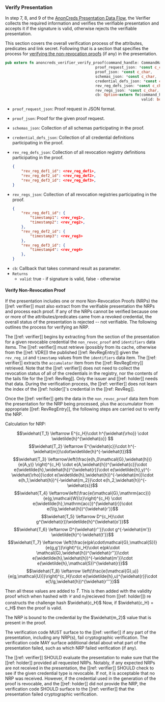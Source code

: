 ### Verify Presentation

In step 7, 8, and 9 of the [AnonCreds Presentation Data
Flow](#anoncreds-presentation-data-flow), the Verifier collects the required
information and verifies the verifiable presentation and accepts it if the
signature is valid, otherwise rejects the verifiable presentation.

This section covers the overall verification process of the attributes,
predicates and link secret. Following that is a section that specifies the
process for [verifying the non-revocation proofs](#verify-non-revocation-proof)
(if any) in the presentation.

```rust
pub extern fn anoncreds_verifier_verify_proof(command_handle: CommandHandle,
                                         proof_request_json: *const c_char,
                                         proof_json: *const c_char,
                                         schemas_json: *const c_char,
                                         credential_defs_json: *const c_char,
                                         rev_reg_defs_json: *const c_char,
                                         rev_regs_json: *const c_char,
                                         cb: Option<extern fn(command_handle_: CommandHandle, err: ErrorCode,
                                                              valid: bool)>) -> ErrorCode {}
```

* `proof_request_json`: Proof request in JSON format.
* `proof_json`: Proof for the given proof request.
* `schemas_json`: Collection of all schemas participating in the proof.
* `credential_defs_json`: Collection of all credential definitions participating in the proof.
* `rev_reg_defs_json`: Collection of all revocation registry definitions participating in the proof.

  ```json
  {
      "rev_reg_def1_id": <rev_reg_def1>,
      "rev_reg_def2_id": <rev_reg_def2>,
      "rev_reg_def3_id": <rev_reg_def3>,
  }
  ```

- `rev_regs_json`: Collection of all revocation registries participating in the proof.
  ```json
  {
      "rev_reg_def1_id": {
          "timestamp1": <rev_reg1>,
          "timestamp2": <rev_reg2>,
      },
      "rev_reg_def2_id": {
          "timestamp3": <rev_reg3>
      },
      "rev_reg_def3_id": {
          "timestamp4": <rev_reg4>
      },
  }
  ```
* `cb`: Callback that takes command result as parameter.
* `Returns`
  * `valid`: true - if signature is valid, false - otherwise

#### Verify Non-Revocation Proof

If the presentation includes one or more Non-Revocation Proofs (NRPs) the
[[ref: verifier]] must also extract from the verifiable presentation the NRPs
and process each proof. If any of the NRPs cannot be verified because one
or more of the attributes/predicates came from a revoked credential, the
overall status of the presentation is rejected -- not verifiable. The following
outlines the process for verifying an NRP.

The [[ref: verifier]] begins by extracting from the section of the presentation
for a given revocable credential the `non_revoc_proof` and `identifiers` data
items. The [[ref: verifier]] must retrieve (possibly from its cache, otherwise
from the [[ref: VDR]]) the published [[ref: RevRegEntry]] given the `rev_reg_id`
and `timestamp` values from the `identifiers` data item. The [[ref: verifier]]
extracts the `accumulator` item from the [[ref: RevRegEntry]] retrieved. Note
that the [[ref: verifier]] does not need to collect the revocation status of all
of the credentials in the registry, nor the contents of the tails file for the
[[ref: RevReg]]. Only the issuer and [[ref: holder]] needs that data. During the
verification process, the [[ref: verifier]] does not learn the index of the
[[ref: holder]]'s credential in the [[ref: RevReg]].

Once the [[ref: verifier]] gets the data in the `non_revoc_proof` data item from
the presentation for the NRP being processed, plus the accumulator from
appropriate [[ref: RevRegEntry]], the following steps are carried out to verify
the NRP.

Calculation for NRP: 

$$\widehat{T_1} \leftarrow E^{c_H}\cdot h^{\widehat{\rho}} \cdot \widetilde{h}^{\widehat{o}} $$
$$\widehat{T_2} \leftarrow E^{\widehat{c}}\cdot h^{-\widehat{m}}\cdot\widetilde{h}^{-\widehat{t}}$$
$$\widehat{T_3} \leftarrow\left(\frac{e(h_0\mathcal{G},\widehat{h})}{e(A,y)} \right)^{c_H} \cdot e(A,\widehat{h})^{\widehat{c}}\cdot e(\widetilde{h},\widehat{h})^{\widehat{r}}\cdot e(\widetilde{h},y)^{-\widehat{\rho}}\cdot e(\widetilde{h},\widehat{h})^{-\widehat{m}}\cdot e(h_1,\widehat{h})^{-\widehat{m_2}}\cdot e(h_2,\widehat{h})^{-\widehat{s}}$$
$$\widehat{T_4} \leftarrow\left(\frac{e(\mathcal{G},\mathrm{acc})}{e(g,\mathcal{W})z}\right)^{c_H} \cdot e(\widetilde{h},\mathrm{acc})^{\widehat{r}}\cdot e(1/g,\widehat{h})^{\widehat{r'}}$$
$$\widehat{T_5} \leftarrow D^{c_H}\cdot g^{\widehat{r}}\widetilde{h}^{\widehat{o'}}$$
$$\widehat{T_6} \leftarrow  D^{\widehat{r''}}\cdot g^{-\widehat{m'}} \widetilde{h}^{-\widehat{t'}}$$
$$\widehat{T_7} \leftarrow \left(\frac{e(pk\cdot\mathcal{G},\mathcal{S})}{e(g,g')}\right)^{c_H}\cdot e(pk\cdot \mathcal{G},\widehat{h})^{\widehat{r''}}\cdot e(\widetilde{h},\widehat{h})^{-\widehat{m'}}\cdot e(\widetilde{h},\mathcal{S})^{\widehat{r}}$$
$$\widehat{T_8} \leftarrow \left(\frac{e(\mathcal{G},u)}{e(g,\mathcal{U})}\right)^{c_H}\cdot e(\widetilde{h},u)^{\widehat{r}}\cdot e(1/g,\widehat{h})^{\widehat{r'''}}$$

Then all these values are added to $\widehat{T}$. This is then added with the validity proof which when hashed with $\mathcal{C}$ and $n_1$(recieved from [[ref: holder]]) re constructs the challenge hash $\widehat{c_H}$
Now, if $\widehat{c_H} = c_H$ then the proof is valid.

The NRP is bound to the credential by the $\widehat{m_2}$ value that is present in the proof.

The verification code MUST surface to the [[ref: verifier]] if any part of the
presentation, including any NRP(s), fail cryptographic verification. The
verification code MAY surface additional detail about what part of the
presentation failed, such as which NRP failed verification (if any).

The [[ref: verifier]] SHOULD evaluate the presentation to make sure that the
[[ref: holder]] provided all requested NRPs. Notably, if any expected NRPs
are not received in the presentation, the [[ref: verifier]] SHOULD check to see
if the given credential type is revocable. If not, it is acceptable that no
NRP was received. However, if the credential used in the generation of the
proof is revocable, and the [[ref: holder]] did not provide the NRP, the
verification code SHOULD surface to the [[ref: verifier]] that the presentation
failed cryptographic verification.
